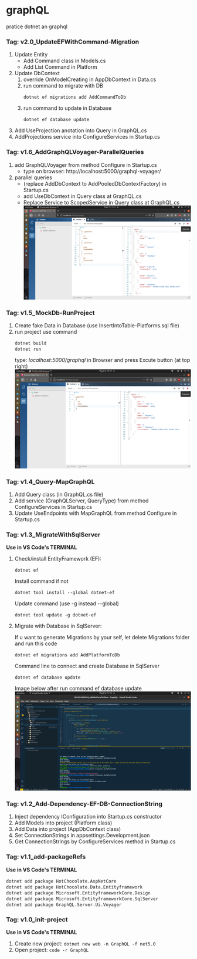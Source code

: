 # graphQL
pratice dotnet an graphql
### Tag: v2.0_UpdateEFWithCommand-Migration
1. Update Entity
    * Add Command class in Models.cs
    * Add List Command in Platform
2. Update DbContext
    1. override OnModelCreating in AppDbContext in Data.cs
    2. run command to migrate with DB
        ```
        dotnet ef migrations add AddCommandToDb
        ```
    3. run command to update in Database
        ```
        dotnet ef database update
        ```
3. Add UseProjection anotation into Query in GraphQL.cs
4. AddProjections service into ConfigureServices in Startup.cs


### Tag: v1.6_AddGraphQLVoyager-ParallelQueries
1. add GraphQLVoyager from method Configure in Startup.cs
    * type on browser: http://localhost:5000/graphql-voyager/
2. parallel queries 
    * (replace AddDbContext to AddPooledDbContextFactory) in Startup.cs
    * add UseDbContext in Query class at GraphQL.cs
    * Replace Service to ScopedService in Query class at GraphQL.cs
    ![query parallel](https://raw.githubusercontent.com/baodainguyen/graphQL/master/imgs/queryParallel.png)


### Tag: v1.5_MockDb-RunProject
1. Create fake Data in Database (use InsertIntoTable-Platforms.sql file)
2. run project use command
    ```
    dotnet build
    dotnet run
    ```
    type: *localhost:5000/graphql* in Browser and press Excute button (at top right) 
    ![db update](https://raw.githubusercontent.com/baodainguyen/graphQL/master/imgs/test001.png)

### Tag: v1.4_Query-MapGraphQL
1. Add Query class (in GraphQL.cs file)
2. Add service (GraphQLServer, QueryType) from method ConfigureServices in Startup.cs
3. Update UseEndpoints with MapGraphQL from method Configure in Startup.cs


### Tag: v1.3_MigrateWithSqlServer
**Use in VS Code's TERMINAL**
1. Check/install EntityFramework (EF):
    
    ``` 
    dotnet ef 
    ```    
    Install command if not
    ``` 
    dotnet tool install --global dotnet-ef 
    ```
    Update command (use -g instead --global)
    ```
    dotnet tool update -g dotnet-ef
2. Migrate with Database in SqlServer:    
    
    If u want to generate Migrations by your self, let delete Migrations folder and run this code
    ```
    dotnet ef migrations add AddPlatformToDb
    ```
    Command line to connect and create Database in SqlServer
    ``` 
    dotnet ef database update
    ```
    Image below after run command ef database update
    ![db update](https://raw.githubusercontent.com/baodainguyen/graphQL/master/imgs/dotnetEfDatabaseUpdate.png)
    

### Tag: v1.2_Add-Dependency-EF-DB-ConnectionString
1. Inject dependency IConfiguration into Startup.cs constructor
2. Add Models into project (Platform class)
3. Add Data into project (AppDbContext class)
4. Set ConnectionStrings in appsettings.Development.json
5. Get ConnectionStrings by ConfigureServices method in Startup.cs

### Tag: v1.1_add-packageRefs
**Use in VS Code's TERMINAL**
``` 
dotnet add package HotChocolate.AspNetCore
dotnet add package HotChocolate.Data.Entityframework
dotnet add package Microsoft.EntityframeworkCore.Design
dotnet add package Microsoft.EntityframeworkCore.SqlServer
dotnet add package GraphQL.Server.Ui.Voyager
```

### Tag: v1.0_init-project
**Use in VS Code's TERMINAL**
1. Create new project: ``` dotnet new web -n GraphQL -f net5.0 ```
2. Open project: ``` code -r GraphQL ```